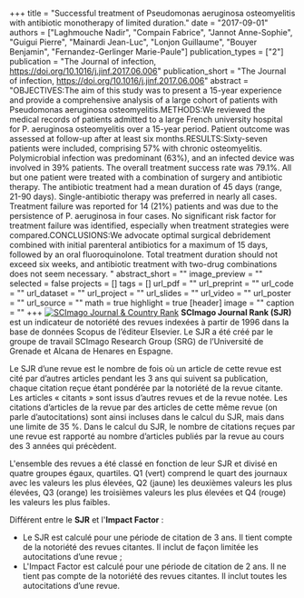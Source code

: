 +++
title = "Successful treatment of Pseudomonas aeruginosa osteomyelitis with antibiotic monotherapy of limited duration."
date = "2017-09-01"
authors = ["Laghmouche Nadir", "Compain Fabrice", "Jannot Anne-Sophie", "Guigui Pierre", "Mainardi Jean-Luc", "Lonjon Guillaume", "Bouyer Benjamin", "Fernandez-Gerlinger Marie-Paule"]
publication_types = ["2"]
publication = "The Journal of infection, https://doi.org/10.1016/j.jinf.2017.06.006"
publication_short = "The Journal of infection, https://doi.org/10.1016/j.jinf.2017.06.006"
abstract = "OBJECTIVES:The aim of this study was to present a 15-year experience and provide a comprehensive analysis of a large cohort of patients with Pseudomonas aeruginosa osteomyelitis.METHODS:We reviewed the medical records of patients admitted to a large French university hospital for P. aeruginosa osteomyelitis over a 15-year period. Patient outcome was assessed at follow-up after at least six months.RESULTS:Sixty-seven patients were included, comprising 57% with chronic osteomyelitis. Polymicrobial infection was predominant (63%), and an infected device was involved in 39% patients. The overall treatment success rate was 79.1%. All but one patient were treated with a combination of surgery and antibiotic therapy. The antibiotic treatment had a mean duration of 45 days (range, 21-90 days). Single-antibiotic therapy was preferred in nearly all cases. Treatment failure was reported for 14 (21%) patients and was due to the persistence of P. aeruginosa in four cases. No significant risk factor for treatment failure was identified, especially when treatment strategies were compared.CONCLUSIONS:We advocate optimal surgical debridement combined with initial parenteral antibiotics for a maximum of 15 days, followed by an oral fluoroquinolone. Total treatment duration should not exceed six weeks, and antibiotic treatment with two-drug combinations does not seem necessary. "
abstract_short = ""
image_preview = ""
selected = false
projects = []
tags = []
url_pdf = ""
url_preprint = ""
url_code = ""
url_dataset = ""
url_project = ""
url_slides = ""
url_video = ""
url_poster = ""
url_source = ""
math = true
highlight = true
[header]
image = ""
caption = ""
+++
<a href="https://www.scimagojr.com/journalsearch.php?q=22428&amp;tip=sid&amp;exact=no" title="SCImago Journal &amp; Country Rank"><img border="0" src="https://www.scimagojr.com/journal_img.php?id=22428" alt="SCImago Journal &amp; Country Rank"  /></a>
**SCImago Journal Rank (SJR)** est un indicateur de notoriété des revues indexées à partir de 1996 dans la base de données Scopus de l’éditeur Elsevier. Le SJR a été créé par le groupe de travail SCImago Research Group (SRG) de l’Université de Grenade et Alcana de Henares en Espagne.  
  
Le SJR d’une revue est le nombre de fois où un article de cette revue est cité par d’autres articles pendant les 3 ans qui suivent sa publication, chaque citation reçue étant pondérée par la notoriété de la revue citante. Les articles « citants » sont issus d’autres revues et de la revue notée. Les citations d’articles de la revue par des articles de cette même revue (on parle d’autocitations) sont ainsi incluses dans le calcul du SJR, mais dans une limite de 35 %. Dans le calcul du SJR, le nombre de citations reçues par une revue est rapporté au nombre d’articles publiés par la revue au cours des 3 années qui précèdent.  
  
L'ensemble des revues a été classé en fonction de leur SJR et divisé en quatre groupes égaux, quartiles. Q1 (vert) comprend le quart des journaux avec les valeurs les plus élevées, Q2 (jaune) les deuxièmes valeurs les plus élevées, Q3 (orange) les troisièmes valeurs les plus élevées et Q4 (rouge) les valeurs les plus faibles.  
  
Différent entre le **SJR** et l'**Impact Factor** :  
- Le SJR est calculé pour une période de citation de 3 ans. Il tient compte de la notoriété des revues citantes. Il inclut de façon limitée les autocitations d’une revue ;  
- L'Impact Factor est calculé pour une période de citation de 2 ans. Il ne tient pas compte de la notoriété des revues citantes. Il inclut toutes les autocitations d’une revue.
